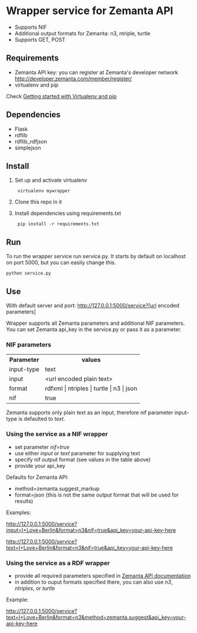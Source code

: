 Wrapper service for Zemanta API
===============

* Supports NIF
* Additional output formats for Zemanta: n3, ntriple, turtle
* Supports GET, POST

Requirements
---------
* Zemanta API key: you can register at Zemanta's developer network <http://developer.zemanta.com/member/register/>
* virtualenv and pip

Check [Getting started with Virtualenv and pip](http://jontourage.com/2011/02/09/virtualenv-pip-basics/)

Dependencies
------------
* Flask
* rdflib
* rdflib_rdfjson
* simplejson


Install
-----------
1. Set up and activate virtualenv

        virtualenv mywrapper

2. Clone this repo in it

3. Install dependencies using requirements.txt

        pip install -r requirements.txt


Run
------------
To run the wrapper service run service.py. It starts by default on localhost on port 5000, but you can easily change this.

    python service.py


Use
-------------

With default server and port:
    http://127.0.0.1:5000/service?[url encoded parameters]

Wrapper supports all Zemanta parameters and additional NIF parameters. You can set Zemanta api_key in the service.py or pass it as a parameter.

### NIF parameters
<table>
  <tr>
    <th>Parameter</th><th>values</th>
  </tr>
  <tr>
    <td>input-type</td><td>text</td>
  </tr>
  <tr>
    <td>input</td><td>&lt;url encoded plain text&gt;</td>
  </tr>
  <tr>
    <td>format</td><td>rdfxml | ntriples | turtle | n3 | json  </td>
  </tr>
  <tr>
    <td>nif</td><td>true</td>
  </tr>
</table>

Zemanta supports only plain text as an input, therefore nif parameter input-type is defaulted to _text_.

### Using the service as a NIF wrapper
* set parameter _nif=true_
* use either _input_ or _text_ parameter for supplying text
* specify nif output format (see values in the table above)
* provide your api_key

Defaults for Zemanta API:
* method=zemanta.suggest_markup
* format=json (this is not the same output format that will be used for results)

Examples:

http://127.0.0.1:5000/service?input=I+Love+Berlin&format=n3&nif=true&api_key=your-api-key-here

http://127.0.0.1:5000/service?text=I+Love+Berlin&format=n3&nif=true&api_key=your-api-key-here


### Using the service as a RDF wrapper
* provide all required parameters specified in [Zemanta API documentation](http://developer.zemanta.com/docs/)
* in addition to ouput formats specified there, you can also use _n3_, _ntriples_, or _turtle_

Example:

http://127.0.0.1:5000/service?text=I+Love+Berlin&format=n3&method=zemanta.suggest&api_key=your-api-key-here
